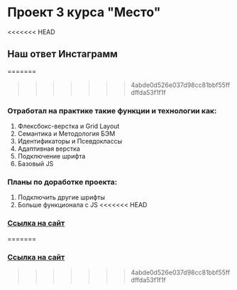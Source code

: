 # Проект 3 курса **__"Место"__**

<<<<<<< HEAD
## Наш ответ Инстаграмм

=======
>>>>>>> 4abde0d526e037d98cc81bbf55ffdffda53f1f1f
### Отработал на практике такие функции и технологии как:
1. Флексбокс-верстка и Grid Layout
2. Семантика и Методология БЭМ
3. Идентификаторы и Псевдоклассы
4. Адаптивная верстка
5. Подключение шрифта
6. Базовый JS
### Планы по доработке проекта:
1. Подключить другие шрифты
2. Больше функционала с JS
<<<<<<< HEAD
### [Ссылка на сайт](https://ruslsuleymanov.github.io/mesto/)
=======
### [Ссылка на сайт](https://ruslsuleymanov.github.io/mesto/)
>>>>>>> 4abde0d526e037d98cc81bbf55ffdffda53f1f1f
